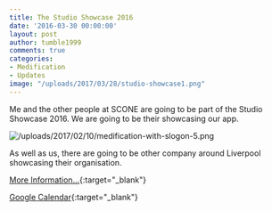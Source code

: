 ```yaml
---
title: The Studio Showcase 2016
date: '2016-03-30 00:00:00'
layout: post
author: tumble1999
comments: true
categories:
- Medification
- Updates
image: "/uploads/2017/03/28/studio-showcase1.png"
---
```


Me and the other people at SCONE are going to be part of the Studio Showcase 2016\. We are going to be their showcasing our app.

![/uploads/2017/02/10/medification-with-slogon-5.png](/uploads/2017/02/10/medification-with-slogon-5.png)

[](https://10trowc.wordpress.com/?attachment_id=668)  

As well as us, there are going to be other company around Liverpool showcasing their organisation.

[More Information...](http://thestudioliverpool.uk/event/studio-showcase-2016/){:target="_blank"}

[Google Calendar](http://www.google.com/calendar/event?action=TEMPLATE&text=The+Studio+Showcase+2016&dates=20160331T140000/20160331T160000&details=The+Studio+is+excited+to+be+holding+it%26%238217%3Bs+annual+exhibition%3B+showcasing+student+talent+in+game+%26amp%3B+app+design%2C+art%2C+graphics%2C+photography+and+film.+%0APlease+join+us+on+the+31st+March+from+3pm+%26%238211%3B+5pm.+%0APlease+RSVP+via+the+link+below.+%0A&location=41+Greenland+Street%2C+Liverpool%2C+L1+0BS%2C+United+Kingdom&trp=false&sprop=website:http://thestudioliverpool.uk){:target="_blank"}
